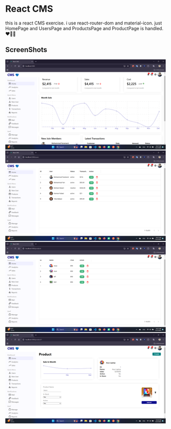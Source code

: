 # React CMS

this is a react CMS exercise. i use react-router-dom and material-icon. just HomePage and UsersPage and ProductsPage and ProductPage is handled.❤️💙🤍


## ScreenShots

<img src="https://github.com/mohammadfaramarzi1/react-cms-course/blob/main/Screenshot%202024-12-02%20102716.png?raw=true" />

<img src="https://github.com/mohammadfaramarzi1/react-cms-course/blob/main/Screenshot%202024-12-02%20102735.png?raw=true" />

<img src="https://github.com/mohammadfaramarzi1/react-cms-course/blob/main/Screenshot%202024-12-02%20102745.png?raw=true" />

<img src="https://github.com/mohammadfaramarzi1/react-cms-course/blob/main/Screenshot%202024-12-02%20102804.png?raw=true" />

